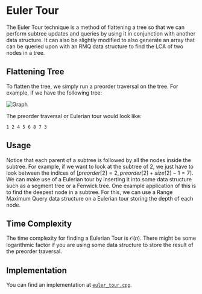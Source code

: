 # Euler Tour

The Euler Tour technique is a method of flattening a tree so that we can perform subtree updates and queries by using it in conjunction with another data structure. It can also be slightly modified to also generate an array that can be queried upon with an RMQ data structure to find the LCA of two nodes in a tree.

## Flattening Tree

To flatten the tree, we simply run a preorder traversal on the tree. For example, if we have the following tree:

![Graph](graph.png)

The preorder traversal or Eulerian tour would look like:

```text
1 2 4 5 6 8 7 3
```

## Usage

Notice that each parent of a subtree is followed by all the nodes inside the subtree. For example, if we want to look at the subtree of 2, we just have to look between the indices of $[preorder[2] = 2, preorder[2] + size[2] - 1 = 7]$. We can make use of a Eulerian tour by inserting it into some data structure such as a segment tree or a Fenwick tree. One example application of this is to find the deepest node in a subtree. For this, we can use a Range Maximum Query data structure on a Eulerian tour storing the depth of each node.

## Time Complexity

The time complexity for finding a Eulerian Tour is $\mathcal{O}(n)$. There might be some logarithmic factor if you are using some data structure to store the result of the preorder traversal.

## Implementation

You can find an implementation at [`euler_tour.cpp`](./euler_tour.cpp).
